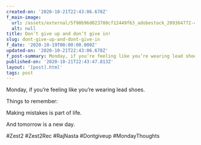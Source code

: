 ```yaml
---
created-on: '2020-10-21T22:43:06.678Z'
f_main-image:
  url: /assets/external/5f90b96d023780cf12449f63_adobestock_209364772-480x240.jpeg
  alt: null
title: Don’t give up and don’t give in!
slug: dont-give-up-and-dont-give-in
f_date: '2020-10-19T00:00:00.000Z'
updated-on: '2020-10-21T22:43:06.678Z'
f_post-summary: Monday, if you’re feeling like you’re wearing lead shoes.
published-on: '2020-10-21T22:43:47.813Z'
layout: '[post].html'
tags: post
---
```


Monday, if you’re feeling like you’re wearing lead shoes.

Things to remember:

Making mistakes is part of life.

And tomorrow is a new day.

#Zest2 #Zest2Rec #RajNasta #Dontgiveup #MondayThoughts
